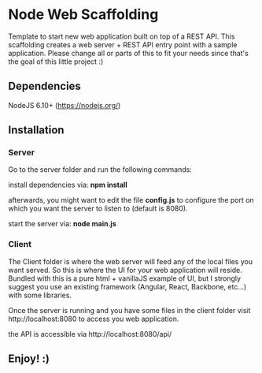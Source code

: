 # Node Web Scaffolding

Template to start new web application built on top of a REST API. This scaffolding creates a web server + REST API entry point with a sample application. Please change all or parts of this to fit your needs since that's the goal of this little project :)

## Dependencies

NodeJS 6.10+ (https://nodejs.org/)

## Installation

### Server

Go to the server folder and run the following commands:

install dependencies via: **npm install**

afterwards, you might want to edit the file **config.js** to configure the port on which you want the server to listen to (default is 8080).

start the server via: **node main.js**

### Client

The Client folder is where the web server will feed any of the local files you want served. So this is where the UI for your web application will reside. Bundled with this is a pure html + vanillaJS example of UI, but I strongly suggest you use an existing framework (Angular, React, Backbone, etc...) with some libraries.

Once the server is running and you have some files in the client folder visit http://localhost:8080 to access you web application.

the API is accessible via http://localhost:8080/api/

## Enjoy! :)